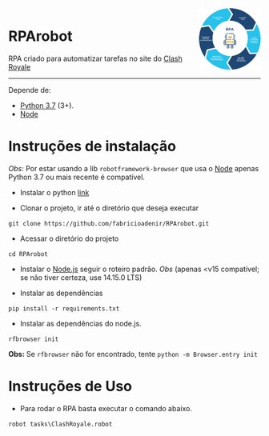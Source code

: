 <img src="docs/rpa.png" width="123px" alt="verifica.me" align="right">

# RPArobot

RPA criado para automatizar tarefas no site do [Clash Royale](https://developer.clashroyale.com/#/)

***
Depende de:
* [Python 3.7](https://www.python.org/downloads/) (3+).
* [Node](https://nodejs.org/en/download/)

# Instruções de instalação
*Obs*: Por estar usando a lib `robotframework-browser` que usa o [Node](https://nodejs.org/en/download/) apenas Python 3.7 ou mais recente é compatível.

* Instalar o python [link](https://www.python.org/downloads/)

* Clonar o projeto, ir até o diretório que deseja executar
```
git clone https://github.com/fabricioadenir/RPArobot.git
```

* Acessar o diretório do projeto
```
cd RPArobot
```

* Instalar o [Node.js](https://nodejs.org/en/download/) seguir o roteiro padrão.
*Obs* (apenas <v15 compatível; se não tiver certeza, use 14.15.0 LTS)

* Instalar as dependências
```
pip install -r requirements.txt
```

* Instalar as dependências do node.js.
```
rfbrowser init
```
**Obs:** Se ``rfbrowser`` não for encontrado, tente ``python -m Browser.entry init``

# Instruções de Uso
* Para rodar o RPA basta executar o comando abaixo.
```
robot tasks\ClashRoyale.robot 
```
